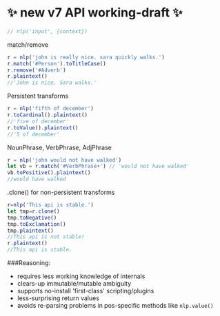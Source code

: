 # :sparkles: new v7 API working-draft :sparkles:
```javascript
// nlp('input', {context})
```
match/remove
```javascript
r = nlp('john is really nice. sara quickly walks.')
r.match('#Person').toTitleCase()
r.remove('#Adverb')
r.plaintext()
//'John is nice. Sara walks.'
```
Persistent transforms
```javascript
r = nlp('fifth of december')
r.toCardinal().plaintext()
//'five of december'
r.toValue().plaintext()
//'5 of december'
```
NounPhrase, VerbPhrase, AdjPhrase
```javascript
r = nlp('john would not have walked')
let vb = r.match('#VerbPhrase+') // 'would not have walked'
vb.toPositive().plaintext()
//would have walked
```
.clone() for non-persistent transforms
```javascript
r=nlp('This api is stable.')
let tmp=r.clone()
tmp.toNegative()
tmp.toExclamation()
tmp.plaintext()
//This api is not stable!
r.plaintext()
//This api is stable.
```

###Reasoning:
* requires less working knowledge of internals
* clears-up immutable/mutable ambiguity
* supports no-install 'first-class' scripting/plugins
* less-surprising return values
* avoids re-parsing problems in pos-specific methods like `nlp.value()`
